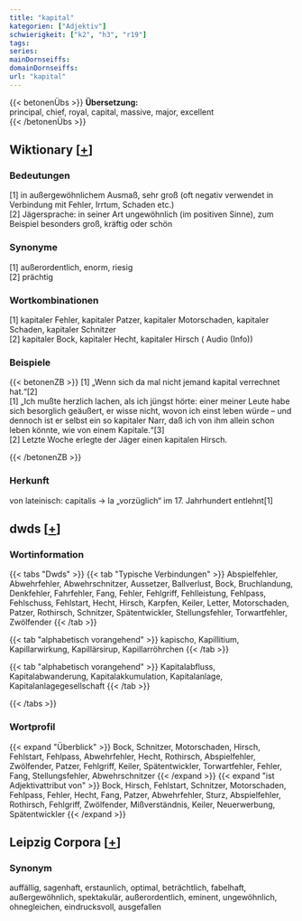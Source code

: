 ```yaml
---
title: "kapital"
kategorien: ["Adjektiv"]
schwierigkeit: ["k2", "h3", "r19"]
tags:
series:
mainDornseiffs:
domainDornseiffs:
url: "kapital"
---
```


{{< betonenÜbs >}}
**Übersetzung:**  
principal, chief, royal, capital, massive, major, excellent  
{{< /betonenÜbs >}}

## Wiktionary [[+](https://de.wiktionary.org/wiki/kapital)]

### Bedeutungen
[1] in außergewöhnlichem Ausmaß, sehr groß (oft negativ verwendet in Verbindung mit Fehler, Irrtum, Schaden etc.)  
[2] Jägersprache: in seiner Art ungewöhnlich (im positiven Sinne), zum Beispiel besonders groß, kräftig oder schön  

### Synonyme
[1] außerordentlich, enorm, riesig  
[2] prächtig  

### Wortkombinationen
[1] kapitaler Fehler, kapitaler Patzer, kapitaler Motorschaden, kapitaler Schaden, kapitaler Schnitzer  
[2] kapitaler Bock, kapitaler Hecht, kapitaler Hirsch ( Audio (Info))  

### Beispiele
{{< betonenZB >}}
[1] „Wenn sich da mal nicht jemand kapital verrechnet hat.“[2]  
[1] „Ich mußte herzlich lachen, als ich jüngst hörte: einer meiner Leute habe sich besorglich geäußert, er wisse nicht, wovon ich einst leben würde – und dennoch ist er selbst ein so kapitaler Narr, daß ich von ihm allein schon leben könnte, wie von einem Kapitale.“[3]  
[2] Letzte Woche erlegte der Jäger einen kapitalen Hirsch.  

{{< /betonenZB >}}
### Herkunft
von lateinisch: capitalis → la „vorzüglich“ im 17. Jahrhundert entlehnt[1]  



## dwds [[+](https://www.dwds.de/wb/kapital)]

### Wortinformation
{{< tabs "Dwds" >}}
{{< tab "Typische Verbindungen" >}}
Abspielfehler, Abwehrfehler, Abwehrschnitzer, Aussetzer, Ballverlust, Bock, Bruchlandung, Denkfehler, Fahrfehler, Fang, Fehler, Fehlgriff, Fehlleistung, Fehlpass, Fehlschuss, Fehlstart, Hecht, Hirsch, Karpfen, Keiler, Letter, Motorschaden, Patzer, Rothirsch, Schnitzer, Spätentwickler, Stellungsfehler, Torwartfehler, Zwölfender
{{< /tab >}}

{{< tab "alphabetisch vorangehend" >}}
kapischo, Kapillitium, Kapillarwirkung, Kapillärsirup, Kapillarröhrchen
{{< /tab >}}

{{< tab "alphabetisch vorangehend" >}}
Kapitalabfluss, Kapitalabwanderung, Kapitalakkumulation, Kapitalanlage, Kapitalanlagegesellschaft
{{< /tab >}}

{{< /tabs >}}

### Wortprofil
{{< expand "Überblick" >}} Bock, Schnitzer, Motorschaden, Hirsch, Fehlstart, Fehlpass, Abwehrfehler, Hecht, Rothirsch, Abspielfehler, Zwölfender, Patzer, Fehlgriff, Keiler, Spätentwickler, Torwartfehler, Fehler, Fang, Stellungsfehler, Abwehrschnitzer {{< /expand >}}
{{< expand "ist Adjektivattribut von" >}} Bock, Hirsch, Fehlstart, Schnitzer, Motorschaden, Fehlpass, Fehler, Hecht, Fang, Patzer, Abwehrfehler, Sturz, Abspielfehler, Rothirsch, Fehlgriff, Zwölfender, Mißverständnis, Keiler, Neuerwerbung, Spätentwickler {{< /expand >}}

## Leipzig Corpora [[+](https://corpora.uni-leipzig.de/en/res?word=kapital&corpusId=deu_newscrawl-public_2018)]


### Synonym
auffällig, sagenhaft, erstaunlich, optimal, beträchtlich, fabelhaft, außergewöhnlich, spektakulär, außerordentlich, eminent, ungewöhnlich, ohnegleichen, eindrucksvoll, ausgefallen

